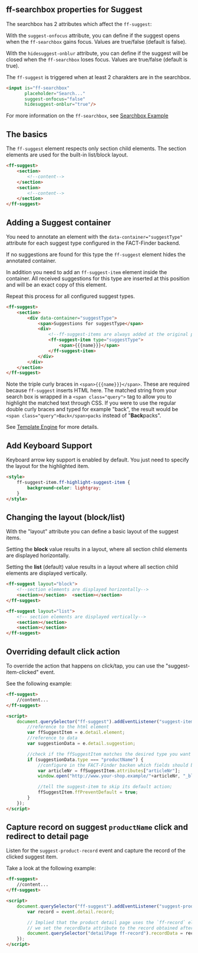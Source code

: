 ## ff-searchbox properties for Suggest

The searchbox has 2 attributes which affect the `ff-suggest`:

With the `suggest-onfocus` attribute, you can define if the suggest opens when the `ff-searchbox` gains focus. Values are true/false (default is false).

With the `hidesuggest-onblur` attribute, you can define if the suggest will be closed when the `ff-searchbox` loses focus. Values are true/false (default is true).

The `ff-suggest` is triggered when at least 2 charakters are in the searchbox.

```html
<input is="ff-searchbox"
       placeholder="Search..."
       suggest-onfocus="false"
       hidesuggest-onblur="true"/>
```

For more information on the `ff-searchbox`, see [Searchbox Example](api/ff-searchbox#tab=demo)

## The basics

The `ff-suggest` element respects only section child elements. The section elements are used for the built-in list/block layout.

```html
<ff-suggest>
    <section>
        <!--content-->
    </section>
    <section>
        <!--content-->
    </section>
</ff-suggest>
```

## Adding a Suggest container

You need to annotate an element with the `data-container="suggestType"` attribute for each suggest type configured in the FACT-Finder backend.

If no suggestions are found for this type the `ff-suggest` element hides the annotated container.

In addition you need to add an `ff-suggest-item` element inside the container. All received suggestions for this type are inserted at this position and will be an exact copy of this element.

Repeat this process for all configured suggest types.

```html 
<ff-suggest>
    <section>
        <div data-container="suggestType">
            <span>Suggestions for suggestType</span>
            <div>
                <!--ff-suggest-items are always added at the original postion of the template-->
                <ff-suggest-item type="suggestType">
                    <span>{{{name}}}</span>
                </ff-suggest-item>
            </div>
        </div>
    </section>
</ff-suggest>
```

Note the triple curly braces in `<span>{{{name}}}</span>`.
These are required because `ff-suggest` inserts HTML here.
The matched string from your search box is wrapped in a `<span class="query">` tag to allow you to highlight the matched text through CSS.
If you were to use the regular double curly braces and typed for example "back", the result would be `<span class="query">Back</span>packs` instead of "**Back**packs".

See [Template Engine](documentation/template-engine) for more details.

## Add Keyboard Support

Keyboard arrow key support is enabled by default. You just need to specify the layout for the highlighted item.

```html
<style>
    ff-suggest-item.ff-highlight-suggest-item {
        background-color: lightgray;
    }
</style>
```

## Changing the layout (block/list)

With the "layout" attribute you can define a basic layout of the suggest items.

Setting the **block** value results in a layout, where all section child elements are displayed horizontally.

Setting the **list** (default) value results in a layout where all section child elements are displayed vertically.

```html
<ff-suggest layout="block">
    <!--section elements are displayed horizontally-->
    <section></section>  <section></section>
</ff-suggest>

<ff-suggest layout="list">
    <!-- section elements are displayed vertically-->
    <section></section>
    <section></section>
</ff-suggest>
```

## Overriding default click action

To override the action that happens on click/tap, you can use the "suggest-item-clicked" event.

See the following example:

```html 
<ff-suggest>
    //content...
</ff-suggest>

<script>
    document.querySelector("ff-suggest").addEventListener("suggest-item-clicked", function (e) {
        //reference to the html element
        var ffSuggestItem = e.detail.element;
        //reference to data
        var suggestionData = e.detail.suggestion;

        //check if the ffSuggestItem matches the desired type you want to override the action for
        if (suggestionData.type === "productName") {
            //configure in the FACT-Finder backen which fields should be returned in teh attributes property!
            var articleNr = ffSuggestItem.attributes["articleNr"];
            window.open("http://www.your-shop.example/"+articleNr, "_blank");

            //tell the suggest-item to skip its default action;
            ffSuggestItem.ffPreventDefault = true;
        }
    });
</script>
```

## Capture record on suggest `productName` click and redirect to detail page

Listen for the `suggest-product-record` event and capture the record of the clicked suggest item.

Take a look at the following example:

```html
<ff-suggest>
    //content...
</ff-suggest>

<script>
    document.querySelector("ff-suggest").addEventListener("suggest-product-record", function (event) {
        var record = event.detail.record;

        // Implied that the product detail page uses the `ff-record` element to display the product information's,
        // we set the recordData attribute to the record obtained after the suggest "productName" click
        document.querySelector("detailPage ff-record").recordData = record;
    });
</script>
```
